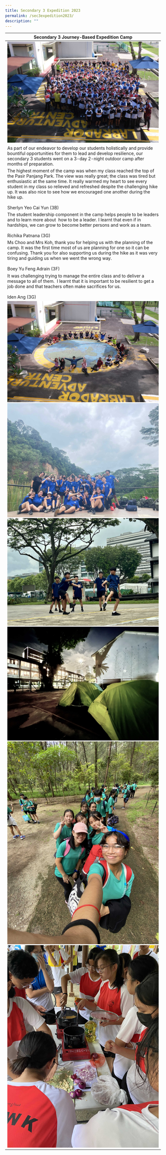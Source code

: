 ```yaml
---
title: Secondary 3 Expedition 2023
permalink: /sec3expedition2023/
description: ""
---
```



|Secondary 3 Journey-Based Expedition Camp| 
| -------- | 
|![](/images/sec3exp1.jpg)|
|As part of our endeavor to develop our students holistically and provide bountiful opportunities for them to lead and develop resilience, our secondary 3 students went on a 3-day 2-night outdoor camp after months of preparation.|
|The highest moment of the camp was when my class reached the top of the Pasir Panjang Park. The view was really great; the class was tired but enthusiastic at the same time. It really warmed my heart to see every student in my class so relieved and refreshed despite the challenging hike up. It was also nice to see how we encouraged one another during the hike up. <br><br>Sherlyn Yeo Cai Yun (3B)|
|The student leadership component in the camp helps people to be leaders and to learn more about &nbsp;how to be a leader. I learnt that even if in hardships, we can grow to become better persons and work as a team. <br><br>Richika Patnana (3G)|
|Ms Choo and Mrs Koh, thank you for helping us with the planning of the camp. It was the first time most of us are planning for one so it can be confusing. Thank you for also supporting us during the hike as it was very tiring and guiding us when we went the wrong way. <br><br>Boey Yu Feng Adrain (3F)|
|It was challenging trying to manage the entire class and to deliver a message to all of them.&nbsp; I learnt that it is important to be resilient to get a job done and that teachers often make sacrifices for us. <br><br>Iden Ang (3G)|
|![](/images/sec3exp2.jpg)<br>![](/images/sec3exp3.jpg)<br>![](/images/sec3exp4.jpg)<br>![](/images/sec3exp5.jpg)<br>![](/images/sec3exp6.jpg)<br>![](/images/sec3exp7.jpg)|
